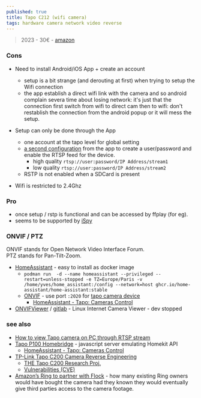 ```yaml
---
published: true
title: Tapo C212 (wifi camera)
tags: hardware camera network video reverse
---
```

> 2023 - 30€ - [amazon](https://www.amazon.fr/gp/product/B0CG9MBCYR/ref=ppx_yo_dt_b_asin_title_o00_s01?ie=UTF8&th=1)

### Cons
- Need to install Android/iOS App + create an account
	- setup is a bit strange (and derouting at first) when trying to setup the Wifi connection
    - the app establish a direct wifi link with the camera and so android complain severa time about losing network: it's just that the connection first switch from wifi to direct cam then to wifi: don't restablish the connection from the android popup or it will mess the setup.
    
- Setup can only be done through the App
	- one account at the tapo level for global setting
    - [a second configuration](https://www.tapo.com/en/faq/34/) from the app to create a user/password and enable the RTSP feed for the device.
    	- high quality `rtsp://user:password/IP Address/stream1`
    	- low  quality `rtsp://user:password/IP Address/stream2`
	- RSTP is not enabled when a SDCard is present
- Wifi is restricted to 2.4Ghz

### Pro
- once setup / rstp is functional and can be accessed by ffplay (for eg).
- seems to be supported by [iSpy](https://github.com/ispysoftware/iSpy)

### ONVIF / PTZ

ONVIF stands for Open Network Video Interface Forum.  
PTZ stands for Pan-Tilt-Zoom.

- [HomeAssistant](https://raspberrytips.com/install-home-assistant-on-ubuntu/) - easy to install as docker image
	- `podman run  -d --name homeassistant --privileged --restart=unless-stopped -e TZ=Europe/Paris -v /home/yves/home_assistant:/config --network=host ghcr.io/home-assistant/home-assistant:stable`
	- [ONVIF](https://community.tp-link.com/en/home/forum/topic/241040?page=1) - use port `:2020` for [tapo camera device](https://community.home-assistant.io/t/custom-component-tapo-cameras-control/231795)
    	- [HomeAssistant - Tapo: Cameras Control](https://community.home-assistant.io/t/custom-component-tapo-cameras-control/231795)
- [ONVIFViewer](https://www.debugpoint.com/onvifviewer-internet-camera-viewer-for-linux/) / [gitlab](https://gitlab.com/caspermeijn/onvifviewer) - Linux Internet Camera Viewer - dev stopped


### see also
- [How to view Tapo camera on PC through RTSP stream](https://www.tapo.com/en/faq/34/)
- [Tapo P100 Homebridge](https://github.com/homebridge/homebridge/wiki/Install-Homebridge-on-Debian-or-Ubuntu-Linux ) -  javascript server emulating Homekit API 
	- [HomeAssistant - Tapo: Cameras Control](https://github.com/JurajNyiri/HomeAssistant-Tapo-Control#homeassistant---tapo-cameras-control)
- [TP-Link Tapo C200 Camera Reverse Engineering](https://github.com/nervous-inhuman/tplink-tapo-c200-re)
	- [THE Tapo C200 Research Proj.](https://drmnsamoliu.github.io/shell.html)
    - [Vulnerabilities (CVE)](https://www.opencve.io/cve?vendor=tp-link&product=tapo_c200_firmware)
- [Amazon’s Ring to partner with Flock](https://news.ycombinator.com/item?id=45614713) - how many existing Ring owners would have bought the camera had they known they would eventually give third parties access to the camera footage.